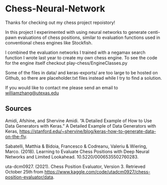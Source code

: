 # Chess-Neural-Network

Thanks for checking out my chess project repoistory! 

In this project I experimented with using neural networks to generate centi-pawn evaluations of chess positions, similar to evaluation functions used in conventional chess engines like Stockfish.

I combined the evaluation networks I trained with a negamax search function I wrote last year to create my own chess engine. To see the code for the engine itself checkout play-chess/EngineClasses.py

Some of the files in data/ and keras-exports/ are too large to be hosted on Github, so there are placeholder.txt files instead while I try to find a solution.

If you would like to contact me please send an email to williamzhang@utexas.edu

## Sources
Amidi, Afshine, and Shervine Amidi. “A Detailed Example of How to Use Data Generators with Keras.” A Detailed Example of Data Generators with Keras, https://stanford.edu/~shervine/blog/keras-how-to-generate-data-on-the-fly. 

Sabatelli, Matthia & Bidoia, Francesco & Codreanu, Valeriu & Wiering, Marco. (2018). Learning to Evaluate Chess Positions with Deep Neural Networks and Limited Lookahead. 10.5220/0006535502760283. 

uta-dcm0927. (2021). Chess Position Evaluator, Version 3. Retrieved October 25th from https://www.kaggle.com/code/utadcm0927/chess-position-evaluator/data.
